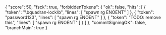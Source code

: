 {
  "score": 50,
  "fsck": true,
  "forbiddenTokens": {
    "ok": false,
    "hits": [
      {
        "token": "\\bquadran-lock\\b",
        "lines": [
          "spawn rg ENOENT"
        ]
      },
      {
        "token": "password123",
        "lines": [
          "spawn rg ENOENT"
        ]
      },
      {
        "token": "TODO: remove this",
        "lines": [
          "spawn rg ENOENT"
        ]
      }
    ]
  },
  "commitSigningOK": false,
  "branchMain": true
}